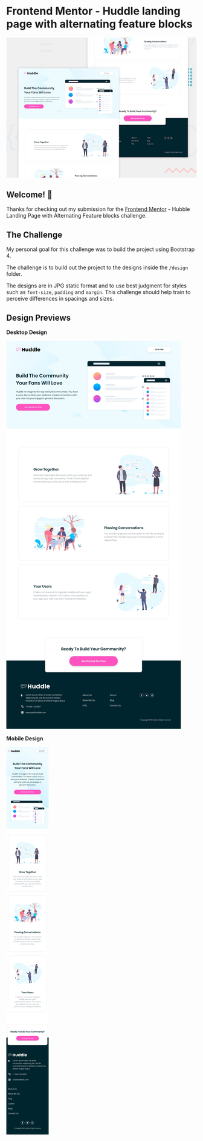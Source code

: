 # Frontend Mentor - Huddle landing page with alternating feature blocks

![Design preview for the Huddle landing page with alternating feature blocks coding challenge](./design/desktop-preview.jpg)

## Welcome! 👋

Thanks for checking out my submission for the [Frontend Mentor](https://www.frontendmentor.io) - Hubble Landing Page with Alternating Feature blocks challenge.

## The Challenge

My personal goal for this challenge was to build the project using Bootstrap 4.

The challenge is to build out the project to the designs inside the `/design` folder.

The designs are in JPG static format and to use best judgment for styles such as `font-size`, `padding` and `margin`. This challenge should help train to perceive differences in spacings and sizes.

## Design Previews

**Desktop Design**

![Desktop design](./design/desktop-design.jpg)

**Mobile Design**

![Desktop design](./design/mobile-design.jpg)

